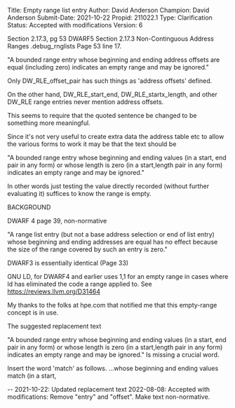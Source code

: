Title:       Empty range list entry
Author:      David Anderson
Champion:    David Anderson
Submit-Date: 2021-10-22
Propid:      211022.1
Type:        Clarification
Status:      Accepted with modifications
Version:     6

Section 2.17.3, pg 53
DWARF5 Section 2.17.3 Non-Continguous Address Ranges
.debug_rnglists
Page 53 line 17.

"A bounded range entry whose beginning and ending address
offsets are equal (including zero) indicates an empty
range and may be ignored."

Only DW_RLE_offset_pair has such things as 'address offsets' defined.

On the other hand, DW_RLE_start_end, DW_RLE_startx_length,
and other DW_RLE range entries never mention address offsets.

This seems to require that the quoted sentence be changed to be 
something more meaningful.

Since it's not very useful to create extra data the address table
etc to allow the various forms to work it may be that the text should be

"A bounded range entry whose beginning and ending values (in a start,
end pair in any form) or whose length is zero (in a start,length 
pair in any form) indicates an empty range and may be ignored."

In other words just testing the value directly recorded (without further 
evaluating it) suffices to know the range is empty.


BACKGROUND

DWARF 4 page 39, non-normative

"A range list entry (but not a base address selection or end of list 
entry) whose beginning and ending addresses are equal has no effect 
because the size of the range covered by such an entry is zero."

DWARF3 is essentially identical (Page 33)

GNU LD, for DWARF4 and earlier uses 1,1 for an empty range in cases
where ld has eliminated the code a range applied to.
See https://reviews.llvm.org/D31464

My thanks to the folks at hpe.com that notified me
that this empty-range concept is in use.

The suggested replacement text

"A bounded range entry whose beginning and ending values (in a start,
end pair in any form) or whose length is zero (in a start,length pair in
any form) indicates an empty range and may be ignored." Is missing a
crucial word.

Insert the word 'match' as follows.
...whose beginning and ending values match (in a start,

--
2021-10-22: Updated replacement text
2022-08-08: Accepted with modifications:
            Remove "entry" and "offset".
            Make text non-normative. 
